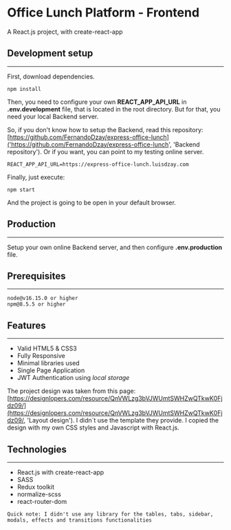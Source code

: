 # Office Lunch Platform - Frontend

A React.js project, with create-react-app

## Development setup
___

First, download dependencies.

```
npm install
```
Then, you need to configure your own **REACT_APP_API_URL** in **.env.development** file, that is located in the root directory. But for that, you need your local Backend server.

So, if you don't know how to setup the Backend, read this repository: [https://github.com/FernandoDzay/express-office-lunch]('https://github.com/FernandoDzay/express-office-lunch', 'Backend repository'). Or if you want, you can point to my testing online server.
```
REACT_APP_API_URL=https://express-office-lunch.luisdzay.com
```

Finally, just execute:
```
npm start
```
And the project is going to be open in your default browser.

## Production
___

Setup your own online Backend server, and then configure **.env.production** file.

## Prerequisites
___

```
node@v16.15.0 or higher
npm@8.5.5 or higher
```

## Features
___

* Valid HTML5 & CSS3
* Fully Responsive
* Minimal libraries used
* Single Page Application
* JWT Authentication using *local storage*

The project design was taken from this page: [https://designlopers.com/resource/QnVWLzg3bVJWUmtSWHZwQTkwK0Fjdz09/](https://designlopers.com/resource/QnVWLzg3bVJWUmtSWHZwQTkwK0Fjdz09/, 'Layout design'). I didn´t use the template they provide. I copied the design with my own CSS styles and Javascript with React.js.

## Technologies
___

* React.js with create-react-app
* SASS
* Redux toolkit
* normalize-scss
* react-router-dom

`Quick note: I didn't use any library for the tables, tabs, sidebar, modals, effects and transitions functionalities`